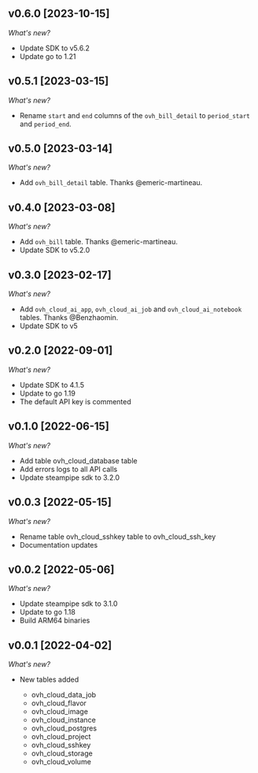 ## v0.6.0 [2023-10-15]

_What's new?_

- Update SDK to v5.6.2
- Update go to 1.21

## v0.5.1 [2023-03-15]

_What's new?_

- Rename `start` and `end` columns of the `ovh_bill_detail` to `period_start` and `period_end`.

## v0.5.0 [2023-03-14]

_What's new?_

- Add `ovh_bill_detail` table. Thanks @emeric-martineau.

## v0.4.0 [2023-03-08]

_What's new?_

- Add `ovh_bill` table. Thanks @emeric-martineau.
- Update SDK to v5.2.0

## v0.3.0 [2023-02-17]

_What's new?_

- Add `ovh_cloud_ai_app`, `ovh_cloud_ai_job` and `ovh_cloud_ai_notebook` tables. Thanks @Benzhaomin.
- Update SDK to v5

## v0.2.0 [2022-09-01]

_What's new?_

- Update SDK to 4.1.5
- Update to go 1.19
- The default API key is commented

## v0.1.0 [2022-06-15]

_What's new?_

- Add table ovh_cloud_database table
- Add errors logs to all API calls
- Update steampipe sdk to 3.2.0

## v0.0.3 [2022-05-15]

_What's new?_

- Rename table ovh_cloud_sshkey table to ovh_cloud_ssh_key
- Documentation updates

## v0.0.2 [2022-05-06]

_What's new?_

- Update steampipe sdk to 3.1.0
- Update to go 1.18
- Build ARM64 binaries

## v0.0.1 [2022-04-02]

_What's new?_

- New tables added

  - ovh_cloud_data_job
  - ovh_cloud_flavor
  - ovh_cloud_image
  - ovh_cloud_instance
  - ovh_cloud_postgres
  - ovh_cloud_project
  - ovh_cloud_sshkey
  - ovh_cloud_storage
  - ovh_cloud_volume
